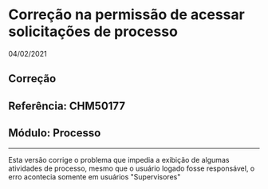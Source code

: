 # Correção na permissão de acessar solicitações de processo
04/02/2021
## Correção
## Referência: CHM50177
## Módulo: Processo
***

Esta versão corrige o problema que impedia a exibição de algumas atividades de processo, mesmo que o usuário logado fosse responsável, o erro acontecia somente em usuários "Supervisores" 